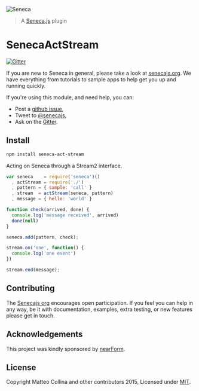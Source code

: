 ![Seneca](http://senecajs.org/files/assets/seneca-logo.png)
> A [Seneca.js][] plugin

# SenecaActStream

[![Gitter][gitter-badge]][gitter-url]

If you are new to Seneca in general, please take a look at [senecajs.org][]. We have everything from
tutorials to sample apps to help get you up and running quickly.

If you're using this module, and need help, you can:

- Post a [github issue][],
- Tweet to [@senecajs][],
- Ask on the [Gitter][gitter-url].

## Install

```sh
npm install seneca-act-stream
```



Acting on Seneca through a Stream2 interface.

```js
var seneca    = require('seneca')()
  , actStream = require('./')
  , pattern = { sample: 'call' }
  , stream  = actStream(seneca, pattern)
  , message = { hello: 'world' }

function check(arrived, done) {
  console.log('message received', arrived)
  done(null)
}

seneca.add(pattern, check);

stream.on('one', function() {
  console.log('one event')
})

stream.end(message);
```

## Contributing
The [Senecajs org][] encourages open participation. If you feel you can help in any way, be it with
documentation, examples, extra testing, or new features please get in touch.

## Acknowledgements

This project was kindly sponsored by [nearForm](http://nearform.com).

## License
Copyright Matteo Collina and other contributors 2015, Licensed under [MIT][].


[travis-badge]: https://travis-ci.org/Senecajs/seneca-act-stream.png?branch=master
[travis-url]: https://travis-ci.org/Senecajs/seneca-act-stream
[gitter-badge]: https://badges.gitter.im/Join%20Chat.svg
[gitter-url]: https://gitter.im/senecajs/seneca

[MIT]: ./LICENSE
[Senecajs org]: https://github.com/senecajs/
[senecajs.org]: http://senecajs.org/
[Seneca.js]: https://www.npmjs.com/package/seneca
[github issue]: https://github.com/Senecajs/seneca-act-stream/issues
[@senecajs]: http://twitter.com/senecajs
